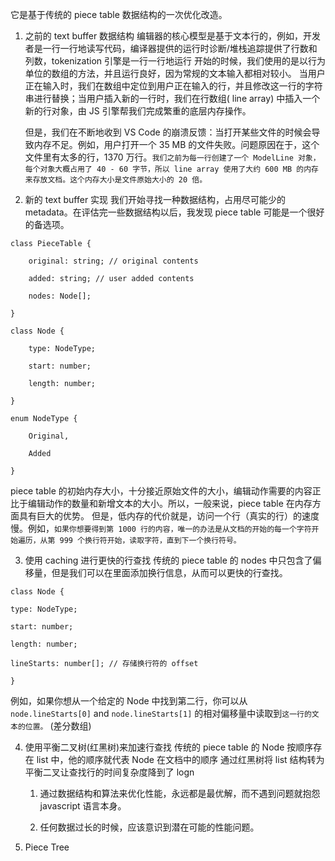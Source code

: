 它是基于传统的 piece table 数据结构的一次优化改造。

1. 之前的 text buffer 数据结构
   编辑器的核心模型是基于文本行的，例如，开发者是一行一行地读写代码，编译器提供的运行时诊断/堆栈追踪提供了行数和列数，tokenization 引擎是一行一行地运行
   开始的时候，我们使用的是以行为单位的数组的方法，并且运行良好，因为常规的文本输入都相对较小。
   当用户正在输入时，我们在数组中定位到用户正在输入的行，并且修改这一行的字符串进行替换；当用户插入新的一行时，我们在行数组( line array) 中插入一个新的行对象，由 JS 引擎帮我们完成繁重的底层内存操作。

   但是，我们在不断地收到 VS Code 的崩溃反馈：当打开某些文件的时候会导致内存不足。例如，用户打开一个 35 MB 的文件失败。问题原因在于，这个文件里有太多的行，1370 万行。`我们之前为每一行创建了一个 ModelLine 对象，每个对象大概占用了 40 - 60 字节，所以 line array 使用了大约 600 MB 的内存来存放文档。这个内存大小是文件原始大小的 20 倍。`

2. 新的 text buffer 实现
   我们开始寻找一种数据结构，占用尽可能少的 metadata。在评估完一些数据结构以后，我发现 piece table 可能是一个很好的备选项。

```TS
class PieceTable {

    original: string; // original contents

    added: string; // user added contents

    nodes: Node[];

}

class Node {

    type: NodeType;

    start: number;

    length: number;

}

enum NodeType {

    Original,

    Added

}
```

piece table 的初始内存大小，十分接近原始文件的大小，编辑动作需要的内容正比于编辑动作的数量和新增文本的大小。所以，一般来说，piece table 在内存方面具有巨大的优势。 但是，低内存的代价就是，访问一个行（真实的行）的速度慢。例如，`如果你想要得到第 1000 行的内容，唯一的办法是从文档的开始的每一个字符开始遍历，从第 999 个换行符开始，读取字符，直到下一个换行符号。`

3. 使用 caching 进行更快的行查找
   传统的 piece table 的 nodes 中只包含了偏移量，但是我们可以在里面添加换行信息，从而可以更快的行查找。

```JS
class Node {

type: NodeType;

start: number;

length: number;

lineStarts: number[]; // 存储换行符的 offset

}
```

例如，如果你想从一个给定的 Node 中找到第二行，你可以从 `node.lineStarts[0]` and `node.lineStarts[1]` 的相对偏移量中读取到`这一行的文本的位置。` (差分数组)

4. 使用平衡二叉树(红黑树)来加速行查找
   传统的 piece table 的 Node 按顺序存在 list 中，他的顺序就代表 Node 在文档中的顺序
   通过红黑树将 list 结构转为平衡二叉让查找行的时间复杂度降到了 logn

   1. 通过数据结构和算法来优化性能，永远都是最优解，而不遇到问题就抱怨 javascript 语言本身。

   2. 任何数据过长的时候，应该意识到潜在可能的性能问题。

5. Piece Tree
